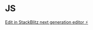 # JS

[Edit in StackBlitz next generation editor ⚡️](https://stackblitz.com/~/github.com/Natacha04/vitejs-vite-xsatqu)
